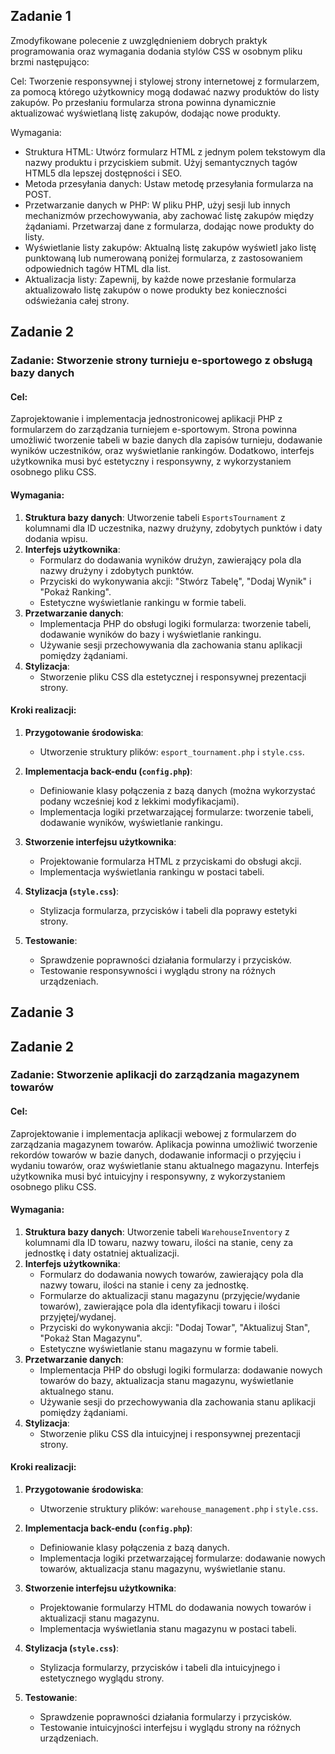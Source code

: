 ## Zadanie 1

Zmodyfikowane polecenie z uwzględnieniem dobrych praktyk programowania oraz wymagania dodania stylów CSS w osobnym pliku brzmi następująco:

Cel: Tworzenie responsywnej i stylowej strony internetowej z formularzem, za pomocą którego użytkownicy mogą dodawać nazwy produktów do listy zakupów. Po przesłaniu formularza strona powinna dynamicznie aktualizować wyświetlaną listę zakupów, dodając nowe produkty.

Wymagania:

* Struktura HTML: Utwórz formularz HTML z jednym polem tekstowym dla nazwy produktu i przyciskiem submit. Użyj semantycznych tagów HTML5 dla lepszej dostępności i SEO.
* Metoda przesyłania danych: Ustaw metodę przesyłania formularza na POST.
* Przetwarzanie danych w PHP: W pliku PHP, użyj sesji lub innych mechanizmów przechowywania, aby zachować listę zakupów między żądaniami. Przetwarzaj dane z formularza, dodając nowe produkty do listy.
* Wyświetlanie listy zakupów: Aktualną listę zakupów wyświetl jako listę punktowaną lub numerowaną poniżej formularza, z zastosowaniem odpowiednich tagów HTML dla list.
* Aktualizacja listy: Zapewnij, by każde nowe przesłanie formularza aktualizowało listę zakupów o nowe produkty bez konieczności odświeżania całej strony.

## Zadanie 2

### Zadanie: Stworzenie strony turnieju e-sportowego z obsługą bazy danych

#### Cel:
Zaprojektowanie i implementacja jednostronicowej aplikacji PHP z formularzem do zarządzania turniejem e-sportowym. Strona powinna umożliwić tworzenie tabeli w bazie danych dla zapisów turnieju, dodawanie wyników uczestników, oraz wyświetlanie rankingów. Dodatkowo, interfejs użytkownika musi być estetyczny i responsywny, z wykorzystaniem osobnego pliku CSS.

#### Wymagania:

1. **Struktura bazy danych**: Utworzenie tabeli `EsportsTournament` z kolumnami dla ID uczestnika, nazwy drużyny, zdobytych punktów i daty dodania wpisu.
2. **Interfejs użytkownika**:
   - Formularz do dodawania wyników drużyn, zawierający pola dla nazwy drużyny i zdobytych punktów.
   - Przyciski do wykonywania akcji: "Stwórz Tabelę", "Dodaj Wynik" i "Pokaż Ranking".
   - Estetyczne wyświetlanie rankingu w formie tabeli.
3. **Przetwarzanie danych**:
   - Implementacja PHP do obsługi logiki formularza: tworzenie tabeli, dodawanie wyników do bazy i wyświetlanie rankingu.
   - Używanie sesji  przechowywania dla zachowania stanu aplikacji pomiędzy żądaniami.
4. **Stylizacja**:
   - Stworzenie pliku CSS dla estetycznej i responsywnej prezentacji strony.

#### Kroki realizacji:

1. **Przygotowanie środowiska**:
   - Utworzenie struktury plików: `esport_tournament.php` i `style.css`.

2. **Implementacja back-endu (`config.php`)**:
   - Definiowanie klasy połączenia z bazą danych (można wykorzystać podany wcześniej kod z lekkimi modyfikacjami).
   - Implementacja logiki przetwarzającej formularze: tworzenie tabeli, dodawanie wyników, wyświetlanie rankingu.

3. **Stworzenie interfejsu użytkownika**:
   - Projektowanie formularza HTML z przyciskami do obsługi akcji.
   - Implementacja wyświetlania rankingu w postaci tabeli.

4. **Stylizacja (`style.css`)**:
   - Stylizacja formularza, przycisków i tabeli dla poprawy estetyki strony.

5. **Testowanie**:
   - Sprawdzenie poprawności działania formularzy i przycisków.
   - Testowanie responsywności i wyglądu strony na różnych urządzeniach.

## Zadanie 3

## Zadanie 2

### Zadanie: Stworzenie aplikacji do zarządzania magazynem towarów

#### Cel:
Zaprojektowanie i implementacja aplikacji webowej z formularzem do zarządzania magazynem towarów. Aplikacja powinna umożliwić tworzenie rekordów towarów w bazie danych, dodawanie informacji o przyjęciu i wydaniu towarów, oraz wyświetlanie stanu aktualnego magazynu. Interfejs użytkownika musi być intuicyjny i responsywny, z wykorzystaniem osobnego pliku CSS.

#### Wymagania:

1. **Struktura bazy danych**: Utworzenie tabeli `WarehouseInventory` z kolumnami dla ID towaru, nazwy towaru, ilości na stanie, ceny za jednostkę i daty ostatniej aktualizacji.
2. **Interfejs użytkownika**:
   - Formularz do dodawania nowych towarów, zawierający pola dla nazwy towaru, ilości na stanie i ceny za jednostkę.
   - Formularze do aktualizacji stanu magazynu (przyjęcie/wydanie towarów), zawierające pola dla identyfikacji towaru i ilości przyjętej/wydanej.
   - Przyciski do wykonywania akcji: "Dodaj Towar", "Aktualizuj Stan", "Pokaż Stan Magazynu".
   - Estetyczne wyświetlanie stanu magazynu w formie tabeli.
3. **Przetwarzanie danych**:
   - Implementacja PHP do obsługi logiki formularza: dodawanie nowych towarów do bazy, aktualizacja stanu magazynu, wyświetlanie aktualnego stanu.
   - Używanie sesji do przechowywania dla zachowania stanu aplikacji pomiędzy żądaniami.
4. **Stylizacja**:
   - Stworzenie pliku CSS dla intuicyjnej i responsywnej prezentacji strony.

#### Kroki realizacji:

1. **Przygotowanie środowiska**:
   - Utworzenie struktury plików: `warehouse_management.php` i `style.css`.

2. **Implementacja back-endu (`config.php`)**:
   - Definiowanie klasy połączenia z bazą danych.
   - Implementacja logiki przetwarzającej formularze: dodawanie nowych towarów, aktualizacja stanu magazynu, wyświetlanie stanu.

3. **Stworzenie interfejsu użytkownika**:
   - Projektowanie formularzy HTML do dodawania nowych towarów i aktualizacji stanu magazynu.
   - Implementacja wyświetlania stanu magazynu w postaci tabeli.

4. **Stylizacja (`style.css`)**:
   - Stylizacja formularzy, przycisków i tabeli dla intuicyjnego i estetycznego wyglądu strony.

5. **Testowanie**:
   - Sprawdzenie poprawności działania formularzy i przycisków.
   - Testowanie intuicyjności interfejsu i wyglądu strony na różnych urządzeniach.
